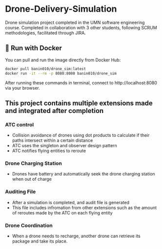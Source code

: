 # Drone-Delivery-Simulation

Drone simulation project completed in the UMN software engineering course. Completed in collaboration with 3 other students, following SCRUM methodologies, facilitated through JIRA.

## 🐳 Run with Docker

You can pull and run the image directly from Docker Hub:

```bash
docker pull banin010/drone_sim:latest
docker run -it --rm -p 8080:8080 banin010/drone_sim
```

After running these commands in terminal, connect to http://localhost:8080 via your browser.

## This project contains multiple extensions made and integrated after completion

### ATC control

- Collision avoidance of drones using dot products to calculate if their paths intersect within a certain distance
- ATC uses the singleton and observer design pattern
- ATC notifies flying entities to reroute

### Drone Charging Station

- Drones have battery and automatically seek the drone charging station when out of charge

### Auditing File

- After a simulation is completed, and audit file is generated
- This file includes infromation from other extensions such as the amount of reroutes made by the ATC on each flying entity

### Drone Coordination

- When a drone needs to recharge, another drone can retrieve its package and take its place.
